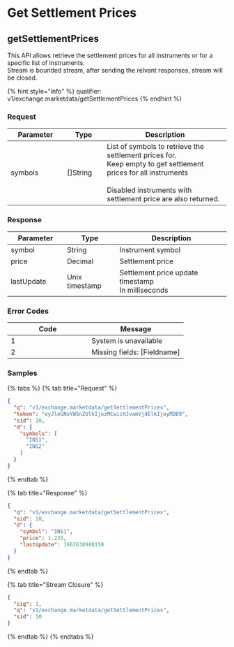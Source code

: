 # Get Settlement Prices

## getSettlementPrices

This API allows  retrieve the settlement prices for all instruments or for a specific list of instruments. \
Stream is bounded stream, after sending the relvant responses, stream will be closed.&#x20;

{% hint style="info" %}
qualifier: v1/exchange.marketdata/getSettlementPrices
{% endhint %}

### **Request**

<table><thead><tr><th width="146.17225950782998">Parameter</th><th width="94">Type</th><th width="446.2">Description</th></tr></thead><tbody><tr><td>symbols</td><td>[]String</td><td>List of symbols to retrieve the settlement prices for.<br>Keep empty to get settlement prices for all instruments<br><br>Disabled instruments with settlement price are also returned.  </td></tr></tbody></table>

### **Response**

<table><thead><tr><th width="147.6710763680096">Parameter</th><th width="132">Type</th><th width="395.2">Description</th></tr></thead><tbody><tr><td>symbol</td><td>String</td><td>Instrument symbol </td></tr><tr><td>price</td><td>Decimal</td><td>Settlement price</td></tr><tr><td>lastUpdate</td><td>Unix timestamp</td><td>Settlement price update timestamp<br>In milliseconds </td></tr></tbody></table>

### **Error Codes**

<table><thead><tr><th width="169.57142857142856">Code</th><th>Message</th></tr></thead><tbody><tr><td>1</td><td>System is unavailable</td></tr><tr><td>2</td><td>Missing fields: [Fieldname]</td></tr></tbody></table>

### **Samples**

{% tabs %}
{% tab title="Request" %}
```json
{
  "q": "v1/exchange.marketdata/getSettlementPrices",
  "token": "eyJleGNoYW5nZUlkIjozMCwicHJvamVjdElkIjoyMDB9",
  "sid": 10,
  "d": {
    "symbols": [
      "INS1",
      "INS2"
    ]
  }
}
```
{% endtab %}

{% tab title="Response" %}
```json
{
  "q": "v1/exchange.marketdata/getSettlementPrices",
  "sid": 10,
  "d": {
    "symbol": "INS1",
    "price": 1.235,
    "lastUpdate": 1662638980158
  }
}
```
{% endtab %}

{% tab title="Stream Closure" %}
```json
{
  "sig": 1,
  "q": "v1/exchange.marketdata/getSettlementPrices",
  "sid": 10
}
```
{% endtab %}
{% endtabs %}
